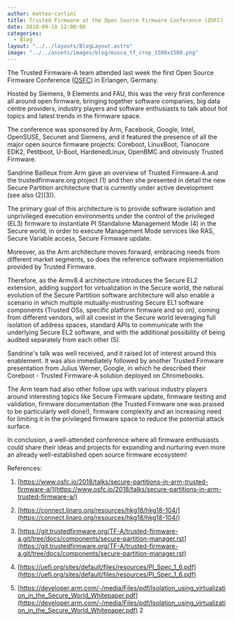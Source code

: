 ```yaml
---
author: matteo-carlini
title: Trusted Firmware at the Open Source Firmware Conference (OSFC) - Erlangen, 12-15 Sep 2018
date: 2018-09-18 12:00:00
categories:
  - Blog
layout: "../../layouts/BlogLayout.astro"
image: "../../assets/images/blog/musca_tf_crop_1500x1500.png"
---
```


The Trusted Firmware-A team attended last week the first Open Source Firmware Conference ([OSFC](https://osfc.io/)) in Erlangen, Germany.

Hosted by Siemens, 9 Elements and FAU, this was the very first conference all around open firmware, bringing together software companies, big data centre providers, industry players and software enthusiasts to talk about hot topics and latest trends in the firmware space.

The conference was sponsored by Arm, Facebook, Google, Intel, OpenSUSE, Secunet and Siemens, and it featured the presence of all the major open source firmware projects: Coreboot, LinuxBoot, Tianocore EDK2, Petitboot, U-Boot, HardenedLinux, OpenBMC and obviously Trusted Firmware.

Sandrine Bailleux from Arm gave an overview of Trusted Firmware-A and the trustedfirmware.org project (1) and then she presented in detail the new Secure Partition architecture that is currently under active development (see also (2)(3)).

The primary goal of this architecture is to provide software isolation and unprivileged execution environments under the control of the privileged (EL3) firmware to instantiate PI Standalone Management Mode (4) in the Secure world, in order to execute Management Mode services like RAS, Secure Variable access, Secure Firmware update.

Moreover, as the Arm architecture moves forward, embracing needs from different market segments, so does the reference software implementation provided by Trusted Firmware.

Therefore, as the Armv8.4 architecture introduces the Secure EL2 extension, adding support for virtualization in the Secure world, the natural evolution of the Secure Partition software architecture will also enable a scenario in which multiple mutually-mistrusting Secure EL1 software components (Trusted OSs, specific platform firmware and so on), coming from different vendors, will all coexist in the Secure world leveraging full isolation of address spaces, standard APIs to communicate with the underlying Secure EL2 software, and with the additional possibility of being audited separately from each other (5).

Sandrine's talk was well received, and it raised lot of interest around this enablement. It was also immediately followed by another Trusted Firmware presentation from Julius Werner, Google, in which he described their Coreboot - Trusted Firmware-A solution deployed on Chromebooks.

The Arm team had also other follow ups with various industry players around interesting topics like Secure Firmware update, firmware testing and validation, firmware documentation (the Trusted Firmware one was praised to be particularly well done!), firmware complexity and an increasing need for limiting it in the privileged firmware space to reduce the potential attack surface.

In conclusion, a well-attended conference where all firmware enthusiasts could share their ideas and projects for expanding and nurturing even more an already well-established open source firmware ecosystem!

References:

1. [https://www.osfc.io/2018/talks/secure-partitions-in-arm-trusted-firmware-a/](https://www.osfc.io/2018/talks/secure-partitions-in-arm-trusted-firmware-a/)

2. [https://connect.linaro.org/resources/hkg18/hkg18-104/](https://connect.linaro.org/resources/hkg18/hkg18-104/)

3. [https://git.trustedfirmware.org/TF-A/trusted-firmware-a.git/tree/docs/components/secure-partition-manager.rst](https://git.trustedfirmware.org/TF-A/trusted-firmware-a.git/tree/docs/components/secure-partition-manager.rst)

4. [https://uefi.org/sites/default/files/resources/PI_Spec_1_6.pdf](https://uefi.org/sites/default/files/resources/PI_Spec_1_6.pdf)

5. [https://developer.arm.com/-/media/Files/pdf/Isolation_using_virtualization_in_the_Secure_World_Whitepaper.pdf](https://developer.arm.com/-/media/Files/pdf/Isolation_using_virtualization_in_the_Secure_World_Whitepaper.pdf)
   2
